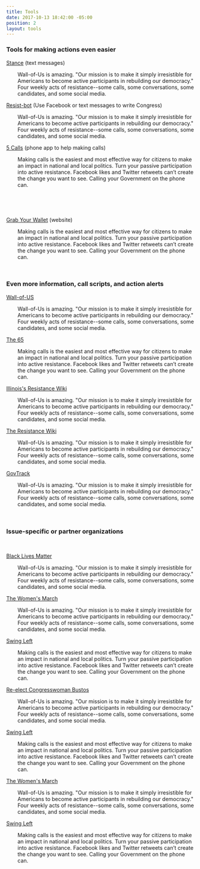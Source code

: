 ```yaml
---
title: Tools
date: 2017-10-13 18:42:00 -05:00
position: 2
layout: tools
---
```


<h3>Tools for making actions even easier</h3>
<p><a href="http://www.takeastance.us/">Stance</a> (text messages)</p>
<p style="padding-left: 30px;">Wall-of-Us is amazing. "Our mission is to make it simply irresistible for Americans to become active participants in rebuilding our democracy." Four weekly acts of resistance--some calls, some conversations, some candidates, and some social media.</p>
<p><a href="https://resistbot.io/">Resist-bot</a> (Use Facebook or text messages to write Congress)</p>
<p style="padding-left: 30px;">Wall-of-Us is amazing. "Our mission is to make it simply irresistible for Americans to become active participants in rebuilding our democracy." Four weekly acts of resistance--some calls, some conversations, some candidates, and some social media.</p>
<p><a href="https://5calls.org/">5 Calls</a> (phone app to help making calls)</p>
<p style="padding-left: 30px;">Making calls is the easiest and most effective way for citizens to make an impact in national and local politics. Turn your passive participation into active resistance. Facebook likes and Twitter retweets can&rsquo;t create the change you want to see. Calling your Government on the phone can.</p>
<p>&nbsp;</p>
<p>&nbsp;</p>
<p><a href="https://grabyourwallet.org/">Grab Your Wallet</a> (website)</p>
<p style="padding-left: 30px;">Making calls is the easiest and most effective way for citizens to make an impact in national and local politics. Turn your passive participation into active resistance. Facebook likes and Twitter retweets can&rsquo;t create the change you want to see. Calling your Government on the phone can.</p>
<p style="padding-left: 30px;">&nbsp;</p>
<h3>Even more information, call scripts, and action alerts</h3>
<p><a href="https://www.wallofus.org/">Wall-of-US</a></p>
<p style="padding-left: 30px;">Wall-of-Us is amazing. "Our mission is to make it simply irresistible for Americans to become active participants in rebuilding our democracy." Four weekly acts of resistance--some calls, some conversations, some candidates, and some social media.</p>
<p><a href="http://thesixtyfive.org/home">The 65</a></p>
<p style="padding-left: 30px;">Making calls is the easiest and most effective way for citizens to make an impact in national and local politics. Turn your passive participation into active resistance. Facebook likes and Twitter retweets can&rsquo;t create the change you want to see. Calling your Government on the phone can.</p>
<p><a href="https://www.resistancemanual.org/Illinois">Illinois's Resistance Wiki</a></p>
<p style="padding-left: 30px;">Wall-of-Us is amazing. "Our mission is to make it simply irresistible for Americans to become active participants in rebuilding our democracy." Four weekly acts of resistance--some calls, some conversations, some candidates, and some social media.</p>
<p><a href="https://www.resistancemanual.org/Resistance_Manual_Home">The Resistance Wiki</a></p>
<p style="padding-left: 30px;">Wall-of-Us is amazing. "Our mission is to make it simply irresistible for Americans to become active participants in rebuilding our democracy." Four weekly acts of resistance--some calls, some conversations, some candidates, and some social media.</p>
<p><a href="https://www.govtrack.us/congress/members/IL/17#q=61401&amp;marker_lng=-90.37&amp;marker_lat=40.94">GovTrack</a></p>
<p style="padding-left: 30px;">Wall-of-Us is amazing. "Our mission is to make it simply irresistible for Americans to become active participants in rebuilding our democracy." Four weekly acts of resistance--some calls, some conversations, some candidates, and some social media.</p>
<p style="padding-left: 30px;">&nbsp;</p>
<h3>Issue-specific or partner organizations</h3>
<p>&nbsp;</p>
<p><a href="https://blacklivesmatter.com/">Black Lives Matter</a></p>
<p style="padding-left: 30px;">Wall-of-Us is amazing. "Our mission is to make it simply irresistible for Americans to become active participants in rebuilding our democracy." Four weekly acts of resistance--some calls, some conversations, some candidates, and some social media.</p>
<p><a href="https://www.womensmarch.com/">The Women's March</a></p>
<p style="padding-left: 30px;">Wall-of-Us is amazing. "Our mission is to make it simply irresistible for Americans to become active participants in rebuilding our democracy." Four weekly acts of resistance--some calls, some conversations, some candidates, and some social media.</p>
<p><a href="https://swingleft.org/">Swing Left</a></p>
<p style="padding-left: 30px;">Making calls is the easiest and most effective way for citizens to make an impact in national and local politics. Turn your passive participation into active resistance. Facebook likes and Twitter retweets can&rsquo;t create the change you want to see. Calling your Government on the phone can.</p>
<p><a href="http://www.cheribustos.com/get-involved">Re-elect Congresswoman Bustos</a></p>
<p style="padding-left: 30px;">Wall-of-Us is amazing. "Our mission is to make it simply irresistible for Americans to become active participants in rebuilding our democracy." Four weekly acts of resistance--some calls, some conversations, some candidates, and some social media.</p>
<p><a href="https://swingleft.org/">Swing Left</a></p>
<p style="padding-left: 30px;">Making calls is the easiest and most effective way for citizens to make an impact in national and local politics. Turn your passive participation into active resistance. Facebook likes and Twitter retweets can&rsquo;t create the change you want to see. Calling your Government on the phone can.</p>
<p><a href="https://www.womensmarch.com/">The Women's March</a></p>
<p style="padding-left: 30px;">Wall-of-Us is amazing. "Our mission is to make it simply irresistible for Americans to become active participants in rebuilding our democracy." Four weekly acts of resistance--some calls, some conversations, some candidates, and some social media.</p>
<p><a href="https://swingleft.org/">Swing Left</a></p>
<p style="padding-left: 30px;">Making calls is the easiest and most effective way for citizens to make an impact in national and local politics. Turn your passive participation into active resistance. Facebook likes and Twitter retweets can&rsquo;t create the change you want to see. Calling your Government on the phone can.</p>